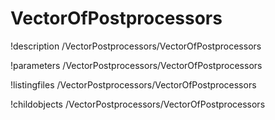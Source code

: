 <!-- MOOSE Documentation Stub: Remove this when content is added. -->

# VectorOfPostprocessors
!description /VectorPostprocessors/VectorOfPostprocessors

!parameters /VectorPostprocessors/VectorOfPostprocessors

!listingfiles /VectorPostprocessors/VectorOfPostprocessors

!childobjects /VectorPostprocessors/VectorOfPostprocessors
